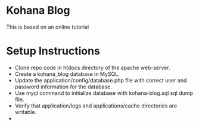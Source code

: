 Kohana Blog
===========

This is based on an online tutorial 

Setup Instructions
==================

* Clone repo code in htdocs directory of the apache web-server.
* Create a kohana_blog database in MySQL.
* Update the application/config/database.php file with correct user and password information for the database.
* Use myql command to initialize database with kohana-blog.sql sql dump file.
* Verify that application/logs and applications/cache directories are writable.
* 